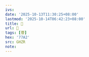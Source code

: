 ```yaml
---
ivs:
date: '2025-10-13T11:30:25+08:00'
lastmod: '2025-10-14T06:42:23+08:00'
title: 󰥭
url: 󰥭
tags: [瞢]
hex: '77A2'
src: GHZR
note:
---
```

